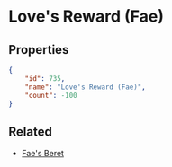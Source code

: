 # Love's Reward (Fae)

<no description available>

## Properties

```json
{
    "id": 735,
    "name": "Love's Reward (Fae)",
    "count": -100
}
```

## Related

- [Fae's Beret](../items/20809-fae-s-beret.md)


